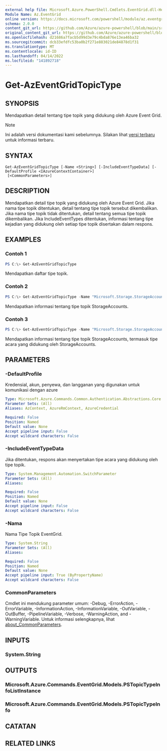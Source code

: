 ```yaml
---
external help file: Microsoft.Azure.PowerShell.Cmdlets.EventGrid.dll-Help.xml
Module Name: Az.EventGrid
online version: https://docs.microsoft.com/powershell/module/az.eventgrid/get-azeventgridtopictype
schema: 2.0.0
content_git_url: https://github.com/Azure/azure-powershell/blob/main/src/EventGrid/EventGrid/help/Get-AzEventGridTopicType.md
original_content_git_url: https://github.com/Azure/azure-powershell/blob/main/src/EventGrid/EventGrid/help/Get-AzEventGridTopicType.md
ms.openlocfilehash: d21686a7facb5d99d3e79c4bda876e13ea46ba32
ms.sourcegitcommit: dcb33efdfc53ba0b2f271e883021de84878d1f31
ms.translationtype: MT
ms.contentlocale: id-ID
ms.lasthandoff: 04/14/2022
ms.locfileid: "141892718"
---
```

# Get-AzEventGridTopicType

## SYNOPSIS
Mendapatkan detail tentang tipe topik yang didukung oleh Azure Event Grid.

> [!NOTE]
>Ini adalah versi dokumentasi kami sebelumnya. Silakan lihat [versi terbaru](/powershell/module/az.eventgrid/get-azeventgridtopictype) untuk informasi terbaru.

## SYNTAX

```
Get-AzEventGridTopicType [-Name <String>] [-IncludeEventTypeData] [-DefaultProfile <IAzureContextContainer>]
 [<CommonParameters>]
```

## DESCRIPTION
Mendapatkan detail tipe topik yang didukung oleh Azure Event Grid.
Jika nama tipe topik ditentukan, detail tentang tipe topik tersebut dikembalikan.
Jika nama tipe topik tidak ditentukan, detail tentang semua tipe topik dikembalikan.
Jika IncludeEventTypes ditentukan, informasi tentang tipe kejadian yang didukung oleh setiap tipe topik disertakan dalam respons.

## EXAMPLES

### Contoh 1
```powershell
PS C:\> Get-AzEventGridTopicType
```

Mendapatkan daftar tipe topik.

### Contoh 2
```powershell
PS C:\> Get-AzEventGridTopicType -Name "Microsoft.Storage.StorageAccounts"
```

Mendapatkan informasi tentang tipe topik StorageAccounts.

### Contoh 3
```powershell
PS C:\> Get-AzEventGridTopicType -Name "Microsoft.Storage.StorageAccounts" -IncludeEventTypeData
```

Mendapatkan informasi tentang tipe topik StorageAccounts, termasuk tipe acara yang didukung oleh StorageAccounts.

## PARAMETERS

### -DefaultProfile
Kredensial, akun, penyewa, dan langganan yang digunakan untuk komunikasi dengan azure

```yaml
Type: Microsoft.Azure.Commands.Common.Authentication.Abstractions.Core.IAzureContextContainer
Parameter Sets: (All)
Aliases: AzContext, AzureRmContext, AzureCredential

Required: False
Position: Named
Default value: None
Accept pipeline input: False
Accept wildcard characters: False
```

### -IncludeEventTypeData
Jika ditentukan, respons akan menyertakan tipe acara yang didukung oleh tipe topik.

```yaml
Type: System.Management.Automation.SwitchParameter
Parameter Sets: (All)
Aliases:

Required: False
Position: Named
Default value: None
Accept pipeline input: False
Accept wildcard characters: False
```

### -Nama
Nama Tipe Topik EventGrid.

```yaml
Type: System.String
Parameter Sets: (All)
Aliases:

Required: False
Position: Named
Default value: None
Accept pipeline input: True (ByPropertyName)
Accept wildcard characters: False
```

### CommonParameters
Cmdlet ini mendukung parameter umum: -Debug, -ErrorAction, -ErrorVariable, -InformationAction, -InformationVariable, -OutVariable, -OutBuffer, -PipelineVariable, -Verbose, -WarningAction, and -WarningVariable. Untuk informasi selengkapnya, lihat [about_CommonParameters](http://go.microsoft.com/fwlink/?LinkID=113216).

## INPUTS

### System.String

## OUTPUTS

### Microsoft.Azure.Commands.EventGrid.Models.PSTopicTypeInfoListInstance

### Microsoft.Azure.Commands.EventGrid.Models.PSTopicTypeInfo

## CATATAN

## RELATED LINKS
